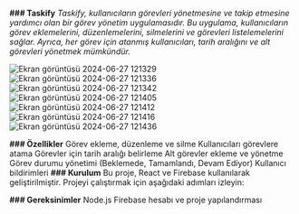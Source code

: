 **### Taskify**
_Taskify, kullanıcıların görevleri yönetmesine ve takip etmesine yardımcı olan bir görev yönetim uygulamasıdır. Bu uygulama, kullanıcıların görev eklemelerini, düzenlemelerini, silmelerini ve görevleri listelemelerini sağlar. Ayrıca, her görev için atanmış kullanıcıları, tarih aralığını ve alt görevleri yönetmek mümkündür._

![Ekran görüntüsü 2024-06-27 121329](https://github.com/eylemseyhan/Taskify/assets/99998017/a05a55a5-110f-4e5c-955c-46679e760997)
![Ekran görüntüsü 2024-06-27 121336](https://github.com/eylemseyhan/Taskify/assets/99998017/81bc251e-74c8-4213-9b20-b5c06b13d02d)
![Ekran görüntüsü 2024-06-27 121342](https://github.com/eylemseyhan/Taskify/assets/99998017/0493e139-3acd-45c1-836b-ae277154cd6f)
![Ekran görüntüsü 2024-06-27 121405](https://github.com/eylemseyhan/Taskify/assets/99998017/04fdda8c-f25c-4066-ae50-fe29c259a2a5)
![Ekran görüntüsü 2024-06-27 121412](https://github.com/eylemseyhan/Taskify/assets/99998017/e9ef95a4-f13a-4787-806a-a2a6094fa15c)
![Ekran görüntüsü 2024-06-27 121416](https://github.com/eylemseyhan/Taskify/assets/99998017/b99b511e-56ab-4d22-99a5-4121eceb766e)
![Ekran görüntüsü 2024-06-27 121436](https://github.com/eylemseyhan/Taskify/assets/99998017/efbf7d5d-f58d-4ed3-916c-1dc8b2e4d3db)




**### Özellikler**
Görev ekleme, düzenleme ve silme
Kullanıcıları görevlere atama
Görevler için tarih aralığı belirleme
Alt görevler ekleme ve yönetme
Görev durumu yönetimi (Beklemede, Tamamlandı, Devam Ediyor)
Kullanıcı bildirimleri
**### Kurulum**
Bu proje, React ve Firebase kullanılarak geliştirilmiştir. Projeyi çalıştırmak için aşağıdaki adımları izleyin:

**### Gereksinimler**
Node.js
Firebase hesabı ve proje yapılandırması

